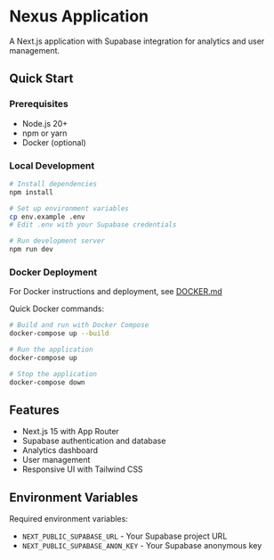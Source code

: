 # Nexus Application

A Next.js application with Supabase integration for analytics and user management.

## Quick Start

### Prerequisites

- Node.js 20+
- npm or yarn
- Docker (optional)

### Local Development

```bash
# Install dependencies
npm install

# Set up environment variables
cp env.example .env
# Edit .env with your Supabase credentials

# Run development server
npm run dev
```

### Docker Deployment

For Docker instructions and deployment, see [DOCKER.md](./DOCKER.md)

Quick Docker commands:

```bash
# Build and run with Docker Compose
docker-compose up --build

# Run the application
docker-compose up

# Stop the application
docker-compose down
```

## Features

- Next.js 15 with App Router
- Supabase authentication and database
- Analytics dashboard
- User management
- Responsive UI with Tailwind CSS

## Environment Variables

Required environment variables:

- `NEXT_PUBLIC_SUPABASE_URL` - Your Supabase project URL
- `NEXT_PUBLIC_SUPABASE_ANON_KEY` - Your Supabase anonymous key
